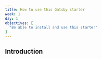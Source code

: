 ```yaml
---
title: How to use this Gatsby starter
week: 1
day: 1
objectives: [
  "Be able to install and use this starter"
]
---
```


## Introduction
